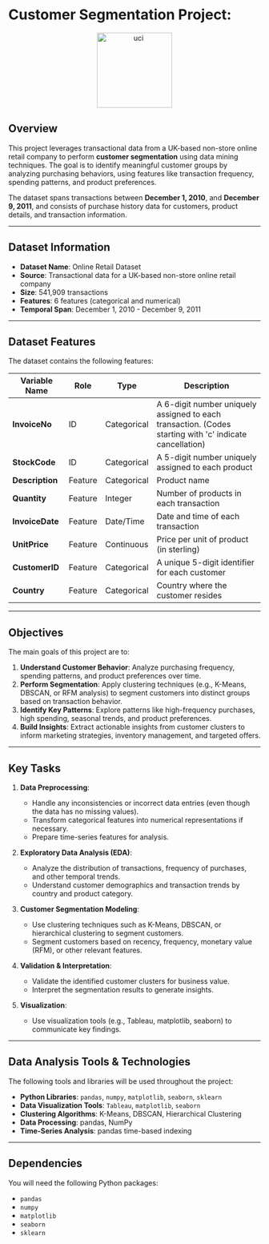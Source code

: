 # Customer Segmentation Project:

<p align="center">
  <img src="https://datahub.aalto.fi/sites/g/files/flghsv296/files/styles/1_464w_464h_d/public/2021-11/Logo_ucimlr.png" alt="uci" height="150">
</p>

## Overview
This project leverages transactional data from a UK-based non-store online retail company to perform **customer segmentation** using data mining techniques. The goal is to identify meaningful customer groups by analyzing purchasing behaviors, using features like transaction frequency, spending patterns, and product preferences.

The dataset spans transactions between **December 1, 2010**, and **December 9, 2011**, and consists of purchase history data for customers, product details, and transaction information.

---

## Dataset Information
- **Dataset Name**: Online Retail Dataset  
- **Source**: Transactional data for a UK-based non-store online retail company  
- **Size**: 541,909 transactions  
- **Features**: 6 features (categorical and numerical)  
- **Temporal Span**: December 1, 2010 - December 9, 2011  

---

## Dataset Features  

The dataset contains the following features:

| **Variable Name** | **Role**   | **Type**       | **Description**                                   |  
|--------------------|-------------|----------------|--------------------------------------------------|  
| **InvoiceNo**      | ID           | Categorical   | A 6-digit number uniquely assigned to each transaction. (Codes starting with 'c' indicate cancellation) |  
| **StockCode**      | ID           | Categorical   | A 5-digit number uniquely assigned to each product |  
| **Description**    | Feature      | Categorical   | Product name                                      |  
| **Quantity**       | Feature      | Integer       | Number of products in each transaction            |  
| **InvoiceDate**     | Feature      | Date/Time     | Date and time of each transaction                 |  
| **UnitPrice**      | Feature      | Continuous    | Price per unit of product (in sterling)          |  
| **CustomerID**     | Feature      | Categorical   | A unique 5-digit identifier for each customer    |  
| **Country**        | Feature      | Categorical   | Country where the customer resides               |  

---

## Objectives
The main goals of this project are to:

1. **Understand Customer Behavior**: Analyze purchasing frequency, spending patterns, and product preferences over time.
2. **Perform Segmentation**: Apply clustering techniques (e.g., K-Means, DBSCAN, or RFM analysis) to segment customers into distinct groups based on transaction behavior.
3. **Identify Key Patterns**: Explore patterns like high-frequency purchases, high spending, seasonal trends, and product preferences.
4. **Build Insights**: Extract actionable insights from customer clusters to inform marketing strategies, inventory management, and targeted offers.

---

## Key Tasks
1. **Data Preprocessing**:
   - Handle any inconsistencies or incorrect data entries (even though the data has no missing values).
   - Transform categorical features into numerical representations if necessary.
   - Prepare time-series features for analysis.

2. **Exploratory Data Analysis (EDA)**:
   - Analyze the distribution of transactions, frequency of purchases, and other temporal trends.
   - Understand customer demographics and transaction trends by country and product category.

3. **Customer Segmentation Modeling**:
   - Use clustering techniques such as K-Means, DBSCAN, or hierarchical clustering to segment customers.
   - Segment customers based on recency, frequency, monetary value (RFM), or other relevant features.

4. **Validation & Interpretation**:
   - Validate the identified customer clusters for business value.
   - Interpret the segmentation results to generate insights.

5. **Visualization**:
   - Use visualization tools (e.g., Tableau, matplotlib, seaborn) to communicate key findings.

---

## Data Analysis Tools & Technologies
The following tools and libraries will be used throughout the project:

- **Python Libraries**: `pandas`, `numpy`, `matplotlib`, `seaborn`, `sklearn`
- **Data Visualization Tools**: `Tableau`, `matplotlib`, `seaborn`
- **Clustering Algorithms**: K-Means, DBSCAN, Hierarchical Clustering
- **Data Processing**: pandas, NumPy
- **Time-Series Analysis**: pandas time-based indexing  

---

## Dependencies
You will need the following Python packages:
- `pandas`
- `numpy`
- `matplotlib`
- `seaborn`
- `sklearn`
